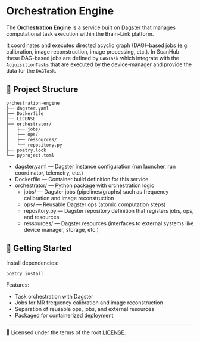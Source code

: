 # Orchestration Engine

The **Orchestration Engine** is a service built on [Dagster](https://dagster.io/) that manages computational task execution within the Brain-Link platform.  

It coordinates and executes directed acyclic graph (DAG)–based jobs (e.g. calibration, image reconstruction, image processing, etc.). In ScanHub these DAG-based jobs are defined by `DAGTask` which integrate with the `AcquisitionTasks` that are executed by the device-manager and provide the data for the `DAGTask`.

## 📂 Project Structure

```text
orchestration-engine
├── dagster.yaml
├── Dockerfile
├── LICENSE
├── orchestrator/
│   ├── jobs/
│   ├── ops/
│   ├── ressources/
│   └── repository.py
├── poetry.lock
└── pyproject.toml
```

- dagster.yaml — Dagster instance configuration (run launcher, run coordinator, telemetry, etc.)
- Dockerfile — Container build definition for this service
- orchestrator/ — Python package with orchestration logic
    - jobs/ — Dagster jobs (pipelines/graphs) such as frequency calibration and image reconstruction
    - ops/ — Reusable Dagster ops (atomic computation steps)
    - repository.py — Dagster repository definition that registers jobs, ops, and resources
    - ressources/ — Dagster resources (interfaces to external systems like device manager, storage, etc.)


## 🚀 Getting Started

Install dependencies:

```bash
poetry install
```

Features:
* Task orchestration with Dagster
* Jobs for MR frequency calibration and image reconstruction
* Separation of reusable ops, jobs, and external resources
* Packaged for containerized deployment


---

📄 Licensed under the terms of the root [LICENSE](../../LICENSE).
